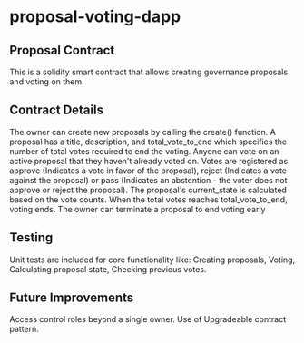 # proposal-voting-dapp
## Proposal Contract
This is a solidity smart contract that allows creating governance proposals and voting on them.

## Contract Details
The owner can create new proposals by calling the create() function.
 A proposal has a title, description, and total_vote_to_end which specifies the number of total votes required to end the voting.
 Anyone can vote on an active proposal that they haven't already voted on.
 Votes are registered as approve (Indicates a vote in favor of the proposal), reject (Indicates a vote against the proposal) or pass (Indicates an abstention - the voter does not approve or reject the proposal).
 The proposal's current_state is calculated based on the vote counts.
 When the total votes reaches total_vote_to_end, voting ends.
 The owner can terminate a proposal to end voting early

## Testing
Unit tests are included for core functionality like:
Creating proposals,
Voting,
Calculating proposal state,
Checking previous votes.

## Future Improvements
Access control roles beyond a single owner.
 Use of Upgradeable contract pattern.
